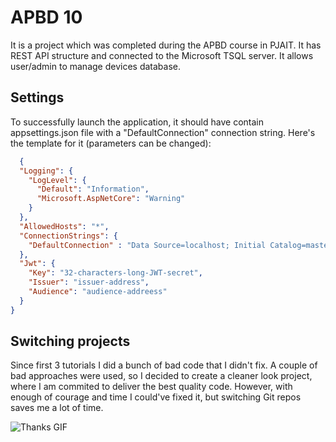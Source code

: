 # APBD 10

It is a project which was completed during the APBD course in PJAIT. It has REST API structure and connected
to the Microsoft TSQL server. It allows user/admin to manage devices database.

## Settings
To successfully launch the application, it should have contain appsettings.json file with a "DefaultConnection"
connection string. Here's the template for it (parameters can be changed):

```json
  {
  "Logging": {
    "LogLevel": {
      "Default": "Information",
      "Microsoft.AspNetCore": "Warning"
    }
  },
  "AllowedHosts": "*", 
  "ConnectionStrings": {
    "DefaultConnection" : "Data Source=localhost; Initial Catalog=master; User Id=sa; Password=database_CONNECTION_2025; Trust Server Certificate=true;"
  },
  "Jwt": {
    "Key": "32-characters-long-JWT-secret",
    "Issuer": "issuer-address",
    "Audience": "audience-addreess"
  }
}
```
## Switching projects

Since first 3 tutorials I did a bunch of bad code that I didn't fix. A couple of bad approaches were used, so
I decided to create a cleaner look project, where I am commited to deliver the best quality code. However, with
enough of courage and time I could've fixed it, but switching Git repos saves me a lot of time.

![Thanks GIF](https://media.giphy.com/media/26gsjCZpPolPr3sBy/giphy.gif)

